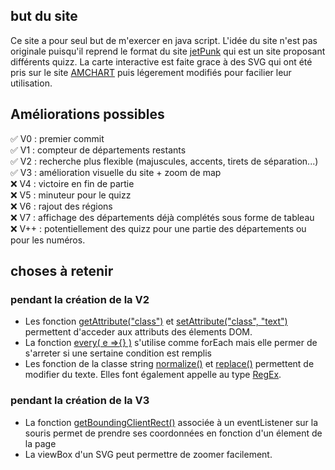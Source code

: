 ## but du site

Ce site a pour seul but de m'exercer en java script. 
L'idée du site n'est pas originale puisqu'il reprend le format du site [jetPunk](https://www.jetpunk.com/fr) qui est un site proposant différents quizz. 
La carte interactive est faite grace à des SVG qui ont été pris sur le site [AMCHART](https://www.amcharts.com/svg-maps/) puis légerement modifiés pour facilier leur utilisation. 

## Améliorations possibles

✅ V0 : premier commit <br>
✅ V1 : compteur de départements restants <br>
✅ V2 : recherche plus flexible (majuscules, accents, tirets de séparation...) <br>
✅ V3 : amélioration visuelle du site + zoom de map<br>
❌ V4 : victoire en fin de partie <br>
❌ V5 : minuteur pour le quizz <br>
❌ V6 : rajout des régions <br>
❌ V7 : affichage des départements déjà complétés sous forme de tableau <br>
❌ V++ : potentiellement des quizz pour une partie des départements ou pour les numéros. <br>

## choses à retenir

### pendant la création de la V2
- Les fonction [getAttribute("class")](https://developer.mozilla.org/fr/docs/Web/API/Element/getAttribute) et [setAttribute("class", "text")](https://developer.mozilla.org/fr/docs/Web/API/Element/setAttribute) permettent d'acceder aux attributs des élements DOM.
- La fonction [every( e =>{} )](https://developer.mozilla.org/fr/docs/Web/JavaScript/Reference/Global_Objects/Array/every) s'utilise comme forEach mais elle permer de s'arreter si une sertaine condition est remplis
- Les fonction de la classe string [normalize()](https://developer.mozilla.org/fr/docs/Web/JavaScript/Reference/Global_Objects/String/normalize) et [replace()](https://developer.mozilla.org/fr/docs/Web/JavaScript/Reference/Global_Objects/String/replace) permettent de modifier du texte. Elles font également appelle au type [RegEx](https://developer.mozilla.org/fr/docs/Web/JavaScript/Reference/Global_Objects/RegExp).

### pendant la création de la V3
- La fonction [getBoundingClientRect()](https://developer.mozilla.org/fr/docs/Web/API/Element/getBoundingClientRect) associée à un eventListener sur la souris permet de prendre ses coordonnées en fonction d'un élement de la page
- La viewBox d'un SVG peut permettre de zoomer facilement.
